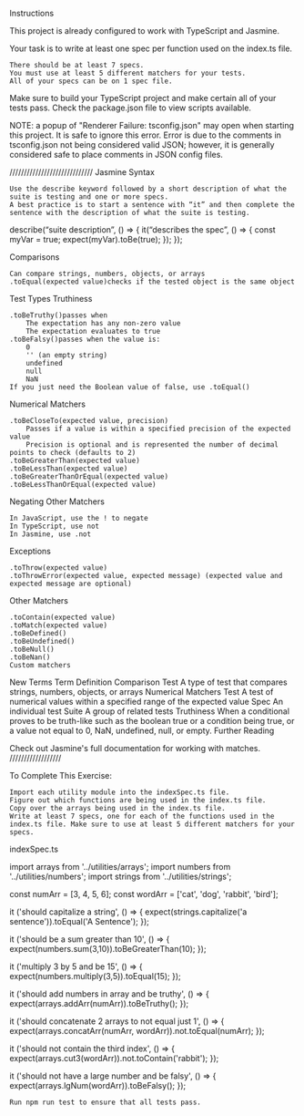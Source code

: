 Instructions

This project is already configured to work with TypeScript and Jasmine.

Your task is to write at least one spec per function used on the index.ts file.

    There should be at least 7 specs.
    You must use at least 5 different matchers for your tests.
    All of your specs can be on 1 spec file.

Make sure to build your TypeScript project and make certain all of your tests pass. Check the package.json file to view scripts available.

NOTE: a popup of "Renderer Failure: tsconfig.json" may open when starting this project. It is safe to ignore this error. Error is due to the comments in tsconfig.json not being considered valid JSON; however, it is generally considered safe to place comments in JSON config files.

/////////////////////////////
Jasmine Syntax

    Use the describe keyword followed by a short description of what the suite is testing and one or more specs.
    A best practice is to start a sentence with “it” and then complete the sentence with the description of what the suite is testing.

describe(“suite description”, () => {
    it(“describes the spec”, () => {
        const myVar = true;
        expect(myVar).toBe(true);
    });
}); 

Comparisons

    Can compare strings, numbers, objects, or arrays
    .toEqual(expected value)checks if the tested object is the same object

Test Types
Truthiness

    .toBeTruthy()passes when
        The expectation has any non-zero value
        The expectation evaluates to true
    .toBeFalsy()passes when the value is:
        0
        '' (an empty string)
        undefined
        null
        NaN
    If you just need the Boolean value of false, use .toEqual()

Numerical Matchers

    .toBeCloseTo(expected value, precision)
        Passes if a value is within a specified precision of the expected value
        Precision is optional and is represented the number of decimal points to check (defaults to 2)
    .toBeGreaterThan(expected value)
    .toBeLessThan(expected value)
    .toBeGreaterThanOrEqual(expected value)
    .toBeLessThanOrEqual(expected value)

Negating Other Matchers

    In JavaScript, use the ! to negate
    In TypeScript, use not
    In Jasmine, use .not

Exceptions

    .toThrow(expected value)
    .toThrowError(expected value, expected message) (expected value and expected message are optional)

Other Matchers

    .toContain(expected value)
    .toMatch(expected value)
    .toBeDefined()
    .toBeUndefined()
    .toBeNull()
    .toBeNan()
    Custom matchers

New Terms
Term 	Definition
Comparison Test 	A type of test that compares strings, numbers, objects, or arrays
Numerical Matchers Test 	A test of numerical values within a specified range of the expected value
Spec 	An individual test
Suite 	A group of related tests
Truthiness 	When a conditional proves to be truth-like such as the boolean true or a condition being true, or a value not equal to 0, NaN, undefined, null, or empty.
Further Reading

Check out Jasmine's full documentation for working with matches.
//////////////////

To Complete This Exercise:

    Import each utility module into the indexSpec.ts file.
    Figure out which functions are being used in the index.ts file.
    Copy over the arrays being used in the index.ts file.
    Write at least 7 specs, one for each of the functions used in the index.ts file. Make sure to use at least 5 different matchers for your specs.

indexSpec.ts

import arrays from '../utilities/arrays';
import numbers from '../utilities/numbers';
import strings from '../utilities/strings';

const numArr = [3, 4, 5, 6];
const wordArr = ['cat', 'dog', 'rabbit', 'bird'];

it ('should capitalize a string', () => {
    expect(strings.capitalize('a sentence')).toEqual('A Sentence');
});

it ('should be a sum greater than 10', () => {
    expect(numbers.sum(3,10)).toBeGreaterThan(10);
});

it ('multiply 3 by 5 and be 15', () => {
    expect(numbers.multiply(3,5)).toEqual(15);
});

it ('should add numbers in array and be truthy', () => {
    expect(arrays.addArr(numArr)).toBeTruthy();
});

it ('should concatenate 2 arrays to not equal just 1', () => {
    expect(arrays.concatArr(numArr, wordArr)).not.toEqual(numArr);
});

it ('should not contain the third index', () => {
    expect(arrays.cut3(wordArr)).not.toContain('rabbit');
});

it ('should not have a large number and be falsy', () => {
    expect(arrays.lgNum(wordArr)).toBeFalsy();
});

    Run npm run test to ensure that all tests pass.

